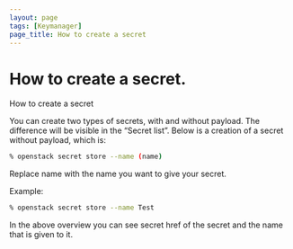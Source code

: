 ```yaml
---
layout: page
tags: [Keymanager]
page_title: How to create a secret
---
```


# How to create a secret.

How to create a secret

You can create two types of secrets, with and without payload. The difference will be visible in the “Secret list”. 
Below is a creation of a secret without payload, which is:

```bash
% openstack secret store --name (name)
```
Replace name with the name you want to give your secret.

Example:
```bash
% openstack secret store --name Test
```

In the above overview you can see secret href of the secret and the name that is given to it.